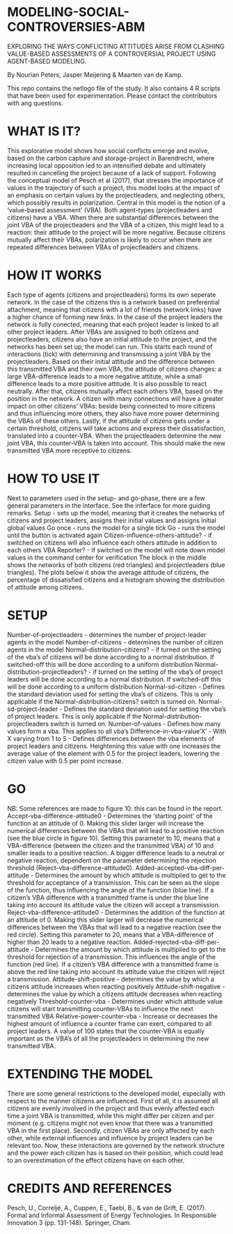 # MODELING-SOCIAL-CONTROVERSIES-ABM
EXPLORING THE WAYS CONFLICTING ATTITUDES ARISE FROM CLASHING VALUE-BASED ASSESSMENTS OF A CONTROVERSIAL PROJECT USING AGENT-BASED MODELING.

By Nourian Peters, Jasper Meijering & Maarten van de Kamp.


This repo contains the netlogo file of the study. It also contains 4 R scripts that have been used for experimentation.
Please contact the contributors with ang questions.

# WHAT IS IT?
This explorative model shows how social conflicts emerge and evolve, based on the carbon capture and storage-project in Barendrecht, where increasing local opposition led to an intensified debate and ultimately resulted in cancelling the project because of a lack of support.
Following the conceptual model of Pesch et al (2017), that stresses the importance of values in the trajectory of such a project, this model looks at the impact of an emphasis on certain values by the projectleaders, and neglecting others, which possibly results in polarization.
Central in this model is the notion of a ‘value-based assessment’ (VBA). Both agent-types (projectleaders and citizens) have a VBA. When there are substantial differences between the joint VBA of the projectleaders and the VBA of a citizen, this might lead to a reaction: their attitude to the project will be more negative. Because citizens mutually affect their VBAs, polarization is likely to occur when there are repeated differences between VBAs of projectleaders and citizens.

# HOW IT WORKS
Each type of agents (citizens and projectleaders) forms its own seperate network. In the case of the citizens this is a network based on preferential attachment, meaning that citizens with a lot of friends (network links) have a higher chance of forming new links. In the case of the project leaders the network is fully conected, meaning that each project leader is linked to all other project leaders.
After VBAs are assigned to both citizens and projectleaders, citizens also have an initial attitude to the project, and the networks has been set up, the model can run. This starts each round of interactions (tick) with determining and transmissing a joint VBA by the projectleaders.
Based on their initial attitude and the difference between this transmitted VBA and their own VBA, the attitude of citizens changes: a large VBA-difference leads to a more negative attitute, while a small difference leads to a more positive attitude. It is also possible to react neutrally.
After that, citizens mutually affect each others VBA, based on the position in the network. A citizen with many connections will have a greater impact on other citizens’ VBAs: beside being connected to more citizens and thus influencing more others, they also have more power determining the VBAs of these others.
Lastly, if the attitude of citizens gets under a certain threshold, citizens will take actions and express their dissatisfaction, translated into a counter-VBA. When the projectleaders determine the new joint VBA, this counter-VBA is taken into account. This should make the new transmitted VBA more receptive to citizens.

# HOW TO USE IT
Next to parameters used in the setup- and go-phase, there are a few general parameters in the interface. See the inferface for more guiding remarks.
Setup - sets up the model, meaning that it creates the networks of citizens and project leaders, assigns their initial values and assigns initial global values
Go once - runs the model for a single tick
Go - runs the model until the button is activated again
Citizen-influence-others-attitude? - if switched on citizens will also influence each others attitude in addition to each others VBA
Reporter? - If switched on the model will note down model values in the command center for verification
The block in the middle shows the networks of both citizens (red triangles) and projectleaders (blue triangles). The plots below it show the average attitude of citizens, the percentage of dissatisfied citizens and a histogram showing the distribution of attitude among citizens.

# SETUP
Number-of-projectleaders - determines the number of project-leader agents in the model
Number-of-citizens - determines the number of citizen agents in the model
Normal-distribution-citizens? - if turned on the setting of the vba’s of citizens will be done according to a normal distribution. If switched-off this will be done according to a uniform distribution
Normal-distribution-projectleaders? - if turned on the setting of the vba’s of project leaders will be done according to a normal distribution. If switched-off this will be done according to a uniform distribution
Normal-sd-citizen - Defines the standard deviation used for setting the vba’s of citizens. This is only applicable if the Normal-distribution-citizens? switch is turned on.
Normal-sd-project-leader - Defines the standard deviation used for setting the vba’s of project leaders. This is only applicable if the Normal-distribution-projectleaders switch is turned on.
Number-of-values - Defines how many values form a vba. This applies to all vba’s
Difference-in-vba-value’X’ - With X varying from 1 to 5 - Defines differences between the vba elements of project leaders and citizens. Heightening this value with one increases the average value of the element with 0.5 for the project leaders, lowering the citizen value with 0.5 per point increase.

# GO
NB: Some references are made to figure 10: this can be found in the report.
Accept-vba-difference-attitude0 - Determines the ‘starting point’ of the function at an attitude of 0. Making this slider larger will increase the numerical differences between the VBAs that will lead to a positive reaction (see the blue circle in figure 10). Setting this parameter to 10, means that a VBA-difference (between the citizen and the transmitted VBA) of 10 and smaller leads to a positive reaction. A bigger difference leads to a neutral or negative reaction, dependent on the parameter determining the rejection threshold (Reject-vba-difference-attitude0).
Added-accepted-vba-diff-per-attitude - Determines the amount by which attitude is multiplied to get to the threshold for acceptance of a transmission. This can be seen as the slope of the function, thus influencing the angle of the function (blue line). If a citizen’s VBA difference with a transmitted frame is under the blue line taking into account its attitude value the citizen will accept a transmission.
Reject-vba-difference-attitude0 - Determines the addition of the function at an attitude of 0. Making this slider larger will decrease the numerical differences between the VBAs that will lead to a negative reaction (see the red circle). Setting this parameter to 20, means that a VBA-difference of higher than 20 leads to a negative reaction.
Added-rejected-vba-diff-per-attitude - Determines the amount by which attitude is multiplied to get to the threshold for rejection of a transmission. This influences the angle of the function (red line). If a citizen’s VBA difference with a transmitted frame is above the red line taking into account its attitude value the citizen will reject a transmission.
Attitude-shift-positive - determines the value by which a citizens attitude increases when reacting positively
Attitude-shift-negative - determines the value by which a citizens attitude decreases when reacting negatively
Threshold-counter-vba - Determines under which attitude value citizens will start transmitting counter-VBAs to influence the next transmitted VBA
Relative-power-counter-vba - Increase or decreases the highest amount of influence a counter frame can exert, compared to all project leaders. A value of 100 states that the counter-VBA is equally important as the VBA’s of all the projectleaders in determining the new transmitted VBA.

# EXTENDING THE MODEL
There are some general restrictions to the developed model, especially with respect to the manner citizens are influenced.
First of all, it is assumed all citizens are evenly involved in the project and thus evenly affected each time a joint VBA is transmitted, while this might differ per citizen and per moment (e.g. citizens might not even know that there was a transmitted VBA in the first place).
Secondly, citizen VBAs are only affected by each other, while external influences and influence by project leaders can be relevant too. Now, these interactions are governed by the network structure and the power each citizen has is based on their position, which could lead to an overestimation of the effect citizens have on each other.

# CREDITS AND REFERENCES
Pesch, U., Correljé, A., Cuppen, E., Taebi, B., & van de Grift, E. (2017). Formal and Informal Assessment of Energy Technologies. In Responsible Innovation 3 (pp. 131-148). Springer, Cham.
